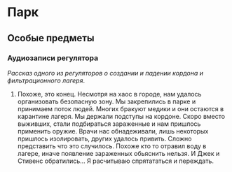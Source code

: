 # Парк

## Особые предметы

### Аудиозаписи регулятора
*Рассказ одного из регуляторов о создании и падении кордона и фильтрационного лагеря*.

1. Похоже, это конец. Несмотря на хаос в городе, нам удалось организовать безопасную зону. Мы закрепились в парке и принимаем поток людей. Многих бракуют медики и они остаются в карантине лагеря. Мы держали подступы на кордоне. Скоро вместо выживших, стали подбираться зараженные и нам пришлось применить оружие. Врачи нас обнадеживали, лишь некоторых пришлось изолировать, других удалось привить. 
Сложно представить что это случилось. Похоже кто то отравил воду в лагере, иначе появление зараженных обьяснить нельзя. 
И Джек и Стивенс обратились... Я расчитываю спрятататься и переждать.